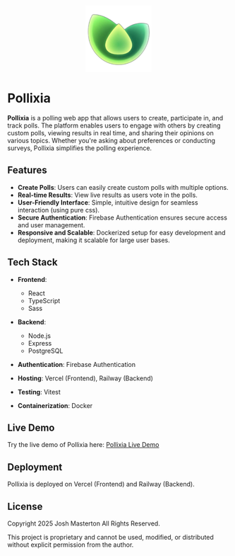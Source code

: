 <p align="center">
  <img src="client/src/assets/loopza.png" alt="Pikoria Logo" width="150" />
</p>

# Pollixia

**Pollixia** is a polling web app that allows users to create, participate in, and track polls. The platform enables users to engage with others by creating custom polls, viewing results in real time, and sharing their opinions on various topics. Whether you're asking about preferences or conducting surveys, Pollixia simplifies the polling experience.

## Features

- **Create Polls**: Users can easily create custom polls with multiple options.
- **Real-time Results**: View live results as users vote in the polls.
- **User-Friendly Interface**: Simple, intuitive design for seamless interaction (using pure css).
- **Secure Authentication**: Firebase Authentication ensures secure access and user management.
- **Responsive and Scalable**: Dockerized setup for easy development and deployment, making it scalable for large user bases.

## Tech Stack

- **Frontend**:
  - React
  - TypeScript
  - Sass
  
- **Backend**:
  - Node.js
  - Express
  - PostgreSQL
  
- **Authentication**: Firebase Authentication

- **Hosting**: Vercel (Frontend), Railway (Backend)

- **Testing**: Vitest

- **Containerization**: Docker

## Live Demo

Try the live demo of Pollixia here: [Pollixia Live Demo](https://www.pollixia.com/)

## Deployment

Pollixia is deployed on Vercel (Frontend) and Railway (Backend).

## License

Copyright 2025 Josh Masterton All Rights Reserved.

This project is proprietary and cannot be used, modified, or distributed without explicit permission from the author.
